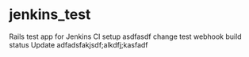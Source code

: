 # jenkins_test
Rails test app for Jenkins CI setup
asdfasdf
change
test webhook build status
Update
adfadsfakjsdf;alkdfj;kasfadf
